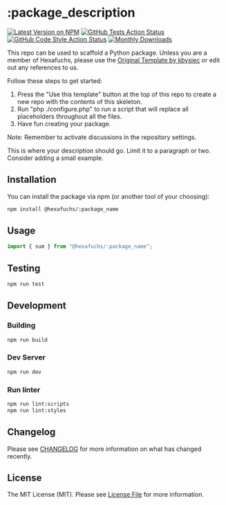 # :package_description

[![Latest Version on NPM](https://img.shields.io/npm/v/%40hexafuchs%2F:package_name?style=flat-square)](https://www.npmjs.com/package/@hexafuchs/:package_name)
[![GitHub Tests Action Status](https://img.shields.io/github/actions/workflow/status/hexafuchs/:package_name/run-tests.yml?branch=main&label=tests&style=flat-square)](https://github.com/hexafuchs/:package_name/actions?query=workflow%3Arun-tests+branch%3Amain)
[![GitHub Code Style Action Status](https://img.shields.io/github/actions/workflow/status/hexafuchs/:package_name/fix-ts-code-style-issues.yml?branch=main&label=code%20style&style=flat-square)](https://github.com/hexafuchs/:package_name/actions?query=workflow%3A"Fix+Typescript+code+style+issues"+branch%3Amain)
[![Monthly Downloads](https://img.shields.io/npm/dm/%40hexafuchs%2F:package_name?style=flat-square)](hhttps://www.npmjs.com/package/@hexafuchs/:package_name)

<!--delete-->

This repo can be used to scaffold a Python package. Unless you are a member of Hexafuchs, please use the
[Original Template by kbysiec](https://github.com/kbysiec/vite-vanilla-ts-lib-starter) or edit out any references to us.

Follow these steps to get started:

1. Press the "Use this template" button at the top of this repo to create a new repo with the contents of this skeleton.
2. Run "php ./configure.php" to run a script that will replace all placeholders throughout all the files.
3. Have fun creating your package.

Note: Remember to activate discussions in the repository settings.

<!--/delete-->

This is where your description should go. Limit it to a paragraph or two. Consider adding a small example.

## Installation

You can install the package via npm (or another tool of your choosing):

```bash
npm install @hexafuchs/:package_name
```

## Usage

```typescript
import { sum } from "@hexafuchs/:package_name";
```

## Testing

```bash
npm run test
```

## Development

### Building

```bash
npm run build
```

### Dev Server

```bash
npm run dev
```

### Run linter

```bash
npm run lint:scripts
npm run lint:styles
```

## Changelog

Please see [CHANGELOG](https://github.com/Hexafuchs/:package_name/blob/main/CHANGELOG.md) for more information on what has changed recently.

## License

The MIT License (MIT). Please see [License File](https://github.com/Hexafuchs/:package_name/blob/main/LICENSE.md) for more information.
